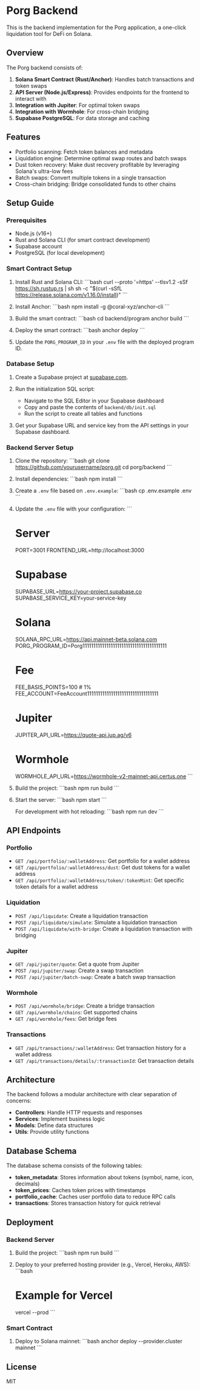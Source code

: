 # Porg Backend

This is the backend implementation for the Porg application, a one-click liquidation tool for DeFi on Solana.

## Overview

The Porg backend consists of:

1. **Solana Smart Contract (Rust/Anchor)**: Handles batch transactions and token swaps
2. **API Server (Node.js/Express)**: Provides endpoints for the frontend to interact with
3. **Integration with Jupiter**: For optimal token swaps
4. **Integration with Wormhole**: For cross-chain bridging
5. **Supabase PostgreSQL**: For data storage and caching

## Features

- Portfolio scanning: Fetch token balances and metadata
- Liquidation engine: Determine optimal swap routes and batch swaps
- Dust token recovery: Make dust recovery profitable by leveraging Solana's ultra-low fees
- Batch swaps: Convert multiple tokens in a single transaction
- Cross-chain bridging: Bridge consolidated funds to other chains

## Setup Guide

### Prerequisites

- Node.js (v16+)
- Rust and Solana CLI (for smart contract development)
- Supabase account
- PostgreSQL (for local development)

### Smart Contract Setup

1. Install Rust and Solana CLI:
   \`\`\`bash
   curl --proto '=https' --tlsv1.2 -sSf https://sh.rustup.rs | sh
   sh -c "$(curl -sSfL https://release.solana.com/v1.16.0/install)"
   \`\`\`

2. Install Anchor:
   \`\`\`bash
   npm install -g @coral-xyz/anchor-cli
   \`\`\`

3. Build the smart contract:
   \`\`\`bash
   cd backend/program
   anchor build
   \`\`\`

4. Deploy the smart contract:
   \`\`\`bash
   anchor deploy
   \`\`\`

5. Update the `PORG_PROGRAM_ID` in your `.env` file with the deployed program ID.

### Database Setup

1. Create a Supabase project at [supabase.com](https://supabase.com).

2. Run the initialization SQL script:
   - Navigate to the SQL Editor in your Supabase dashboard
   - Copy and paste the contents of `backend/db/init.sql`
   - Run the script to create all tables and functions

3. Get your Supabase URL and service key from the API settings in your Supabase dashboard.

### Backend Server Setup

1. Clone the repository:
   \`\`\`bash
   git clone https://github.com/yourusername/porg.git
   cd porg/backend
   \`\`\`

2. Install dependencies:
   \`\`\`bash
   npm install
   \`\`\`

3. Create a `.env` file based on `.env.example`:
   \`\`\`bash
   cp .env.example .env
   \`\`\`

4. Update the `.env` file with your configuration:
   \`\`\`
   # Server
   PORT=3001
   FRONTEND_URL=http://localhost:3000

   # Supabase
   SUPABASE_URL=https://your-project.supabase.co
   SUPABASE_SERVICE_KEY=your-service-key

   # Solana
   SOLANA_RPC_URL=https://api.mainnet-beta.solana.com
   PORG_PROGRAM_ID=Porg111111111111111111111111111111111111111

   # Fee
   FEE_BASIS_POINTS=100 # 1%
   FEE_ACCOUNT=FeeAccount111111111111111111111111111111111

   # Jupiter
   JUPITER_API_URL=https://quote-api.jup.ag/v6

   # Wormhole
   WORMHOLE_API_URL=https://wormhole-v2-mainnet-api.certus.one
   \`\`\`

5. Build the project:
   \`\`\`bash
   npm run build
   \`\`\`

6. Start the server:
   \`\`\`bash
   npm start
   \`\`\`

   For development with hot reloading:
   \`\`\`bash
   npm run dev
   \`\`\`

## API Endpoints

### Portfolio

- `GET /api/portfolio/:walletAddress`: Get portfolio for a wallet address
- `GET /api/portfolio/:walletAddress/dust`: Get dust tokens for a wallet address
- `GET /api/portfolio/:walletAddress/token/:tokenMint`: Get specific token details for a wallet address

### Liquidation

- `POST /api/liquidate`: Create a liquidation transaction
- `POST /api/liquidate/simulate`: Simulate a liquidation transaction
- `POST /api/liquidate/with-bridge`: Create a liquidation transaction with bridging

### Jupiter

- `GET /api/jupiter/quote`: Get a quote from Jupiter
- `POST /api/jupiter/swap`: Create a swap transaction
- `POST /api/jupiter/batch-swap`: Create a batch swap transaction

### Wormhole

- `POST /api/wormhole/bridge`: Create a bridge transaction
- `GET /api/wormhole/chains`: Get supported chains
- `GET /api/wormhole/fees`: Get bridge fees

### Transactions

- `GET /api/transactions/:walletAddress`: Get transaction history for a wallet address
- `GET /api/transactions/details/:transactionId`: Get transaction details

## Architecture

The backend follows a modular architecture with clear separation of concerns:

- **Controllers**: Handle HTTP requests and responses
- **Services**: Implement business logic
- **Models**: Define data structures
- **Utils**: Provide utility functions

## Database Schema

The database schema consists of the following tables:

- **token_metadata**: Stores information about tokens (symbol, name, icon, decimals)
- **token_prices**: Caches token prices with timestamps
- **portfolio_cache**: Caches user portfolio data to reduce RPC calls
- **transactions**: Stores transaction history for quick retrieval

## Deployment

### Backend Server

1. Build the project:
   \`\`\`bash
   npm run build
   \`\`\`

2. Deploy to your preferred hosting provider (e.g., Vercel, Heroku, AWS):
   \`\`\`bash
   # Example for Vercel
   vercel --prod
   \`\`\`

### Smart Contract

1. Deploy to Solana mainnet:
   \`\`\`bash
   anchor deploy --provider.cluster mainnet
   \`\`\`

## License

MIT
